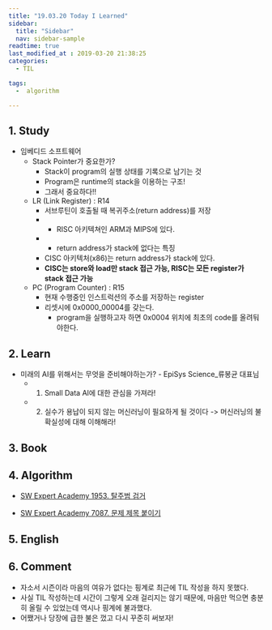 ```yaml
---
title: "19.03.20 Today I Learned"
sidebar:
  title: "Sidebar"
  nav: sidebar-sample
readtime: true
last_modified_at : 2019-03-20 21:38:25
categories:
  - TIL

tags:
  -  algorithm

---
```


## 1. Study

- 임베디드 소프트웨어
  - Stack Pointer가 중요한가?
    - Stack이 program의 실행 상태를 기록으로 남기는 것
    - Program은 runtime의 stack을 이용하는 구조!
    - 그래서 중요하다!!
  - LR (Link Register) : R14
    - 서브루틴이 호출될 때 복귀주소(return address)를 저장
    - * RISC 아키텍쳐인 ARM과 MIPS에 있다.
    - * return address가 stack에 없다는 특징
    - CISC 아키텍처(x86)는 return address가 stack에 있다.
    - **CISC는 store와 load만 stack 접근 가능, RISC는 모든 register가 stack 접근 가능**
  - PC (Program Counter) : R15
    - 현재 수행중인 인스트럭션의 주소를 저장하는 register
    - 리셋시에 0x0000_00004를 갖는다.
      - program을 실행하고자 하면 0x0004 위치에 최초의 code를 올려둬야한다.


## 2. Learn

- 미래의 AI를 위해서는 무엇을 준비해야하는가? - EpiSys Science_류봉균 대표님
  - 1. Small Data AI에 대한 관심을 가져라!
  - 2. 실수가 용납이 되지 않는 머신러닝이 필요하게 될 것이다 -> 머신러닝의 불확실성에 대해 이해해라!

## 3. Book


## 4. Algorithm

- [SW Expert Academy 1953. 탈주범 검거](https://github.com/seong954t/Algorithm/blob/master/1953.%20%ED%83%88%EC%A3%BC%EB%B2%94%20%EA%B2%80%EA%B1%B0/%EA%B9%80%EC%A7%84%ED%98%81/src/Solution.java)

- [SW Expert Academy 7087. 문제 제목 붙이기](https://github.com/seong954t/Algorithm/tree/master/7087.%20%EB%AC%B8%EC%A0%9C%20%EC%A0%9C%EB%AA%A9%20%EB%B6%99%EC%9D%B4%EA%B8%B0)

## 5. English


## 6. Comment

- 자소서 시즌이라 마음의 여유가 없다는 핑계로 최근에 TIL 작성을 하지 못했다.
- 사실 TIL 작성하는데 시간이 그렇게 오래 걸리지는 않기 때문에, 마음만 먹으면 충분히 올릴 수 있었는데 역시나 핑계에 불과했다.
- 어쨌거나 당장에 급한 불은 껐고 다시 꾸준히 써보자!